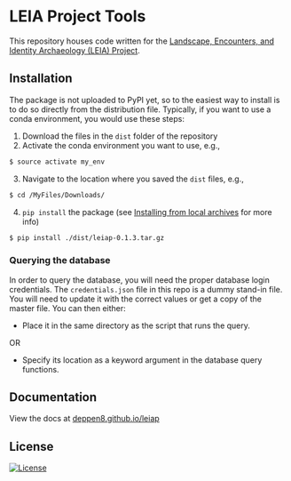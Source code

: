 # LEIA Project Tools

This repository houses code written for the [Landscape, Encounters, and
Identity Archaeology (LEIA) Project](https://leiap.weebly.com).

## Installation

The package is not uploaded to PyPI yet, so to the easiest way to
install is to do so directly from the distribution file. Typically, if
you want to use a conda environment, you would use these steps:

1.  Download the files in the `dist` folder of the repository
2.  Activate the conda environment you want to use, e.g.,

```bash
$ source activate my_env
```

3.  Navigate to the location where you saved the `dist` files, e.g.,

```bash
$ cd /MyFiles/Downloads/
```

4.  `pip install` the package (see [Installing from local
    archives](https://packaging.python.org/tutorials/installing-packages/#installing-from-local-archives)
    for more info)

```bash
$ pip install ./dist/leiap-0.1.3.tar.gz
```

### Querying the database
In order to query the database, you will need the proper database login credentials. The `credentials.json` file in this repo is a dummy stand-in file. You will need to update it with the correct values or get a copy of the master file. You can then either: 

- Place it in the same directory as the script that runs the query.
 
 OR
 
- Specify its location as a keyword argument in the database query functions.

## Documentation
View the docs at [deppen8.github.io/leiap](https://deppen8.github.io/leiap/)

## License

[![License](https://img.shields.io/badge/License-Apache%202.0-blue.svg)](https://opensource.org/licenses/Apache-2.0)
